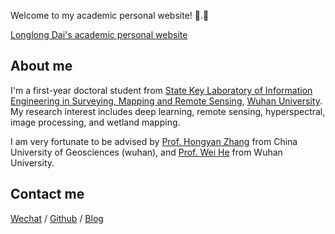 Welcome to my academic personal website! 🫡.🫡

[Longlong Dai's academic personal website](https://immortal13.github.io/JiaqiZou/)


## About me
I'm a first-year doctoral student from [State Key Laboratory of Information Engineering in Surveying, Mapping and Remote Sensing](http://www.lmars.whu.edu.cn/en/), [Wuhan University](https://en.whu.edu.cn/). My research interest includes deep learning, remote sensing, hyperspectral, image processing, and wetland mapping.

I am very fortunate to be advised by [Prof. Hongyan Zhang](https://grzy.cug.edu.cn/zhanghongyan1/zh_CN/index.htm) from China University of Geosciences (wuhan), and [Prof. Wei He](http://jszy.whu.edu.cn/hewei5/zh_CN/index.htm) from Wuhan University.

## Contact me

[Wechat](https://github.com/immortal13/JiaqiZou/blob/main/images/wechat.png) / [Github](https://github.com/immortal13) / [Blog](https://blog.csdn.net/qq_40721337?spm=1011.2415.3001.5343)
